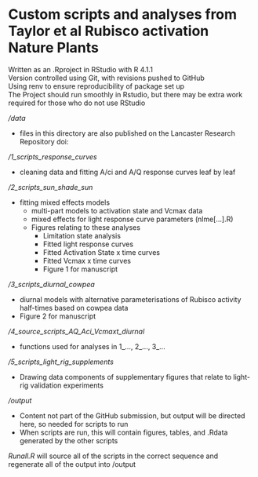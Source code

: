 Custom scripts and analyses from Taylor et al Rubisco activation Nature Plants
==============================================================================

Written as an .Rproject in RStudio with R 4.1.1  
Version controlled using Git, with revisions pushed to GitHub  
Using renv to ensure reproducibility of package set up  
The Project should run smoothly in Rstudio, but there may be extra work required for those who do not use RStudio

*/data*
- files in this directory are also published on the Lancaster Research Repository
  doi:

*/1_scripts_response_curves*
- cleaning data and fitting A/ci and A/Q response curves leaf by leaf

*/2_scripts_sun_shade_sun*
- fitting mixed effects models
  - multi-part models to activation state and Vcmax data
  - mixed effects for light response curve parameters (nlme[...].R)
  - Figures relating to these analyses
    - Limitation state analysis
    - Fitted light response curves
    - Fitted Activation State x time curves
    - Fitted Vcmax x time curves
    - Figure 1 for manuscript

*/3_scripts_diurnal_cowpea*
- diurnal models with alternative parameterisations of
  Rubisco activity half-times based on cowpea data
- Figure 2 for manuscript

*/4_source_scripts_AQ_Aci_Vcmaxt_diurnal*
- functions used for analyses in 1_..., 2_..., 3_...

*/5_scripts_light_rig_supplements*
- Drawing data components of supplementary figures that relate to light-rig
  validation experiments

*/output*
- Content not part of the GitHub submission, but output will be directed here,
  so needed for scripts to run
- When scripts are run, this will contain figures, tables, and .Rdata
  generated by the other scripts

*Runall.R* will source all of the scripts in the correct sequence and regenerate
all of the output into /output
